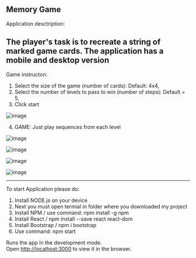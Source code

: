 Memory Game 
-----

Application desctription:

The player's task is to recreate a string of marked game cards.
The application has a mobile and desktop version
-----

Game instructon:

1. Select the size of the game (number of cards): Default: 4x4,
2. Select the number of levels to pass to win (number of steps): Default = 5,
3. Click start

![image](https://user-images.githubusercontent.com/78322363/143934553-b22cee6f-d1ae-49a2-b0f0-b35caeaacc60.png)

4. GAME: Just play sequences from each level

![image](https://user-images.githubusercontent.com/78322363/143934966-271a5eb4-6e28-4013-a94b-787e69cf8570.png)

![image](https://user-images.githubusercontent.com/78322363/143935319-f7385a93-d5a8-4989-af85-c6e1959a2cb8.png)

![image](https://user-images.githubusercontent.com/78322363/143935248-d4393eda-c87e-450f-9adc-59fa2bc8a333.png)

![image](https://user-images.githubusercontent.com/78322363/143935370-93230c3e-31d0-45ac-aa15-05641d506fcf.png)

-----
To start Application please do:

1. Install NODE.js on your device
2. Next you must open termial in folder where you downloaded my project
3. Install NPM / use command: npm install -g npm
4. Install React / npm install --save react react-dom
5. Install Bootstrap / npm i bootstrap
6. Use command: npm start


Runs the app in the development mode.\
Open [http://localhost:3000](http://localhost:3000) to view it in the browser.


